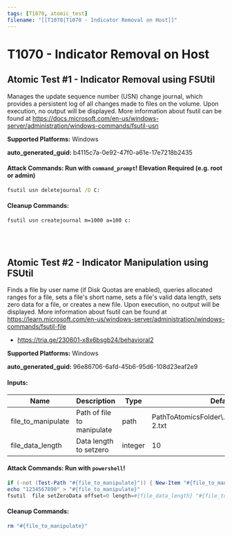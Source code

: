 ```yaml
---
tags: [T1070, atomic_test]
filename: "[[T1070|T1070 - Indicator Removal on Host]]"
---
```

# T1070 - Indicator Removal on Host

## Atomic Test #1 - Indicator Removal using FSUtil
Manages the update sequence number (USN) change journal, which provides a persistent log of all changes made to files on the volume. Upon execution, no output
will be displayed. More information about fsutil can be found at https://docs.microsoft.com/en-us/windows-server/administration/windows-commands/fsutil-usn

**Supported Platforms:** Windows


**auto_generated_guid:** b4115c7a-0e92-47f0-a61e-17e7218b2435






#### Attack Commands: Run with `command_prompt`!  Elevation Required (e.g. root or admin) 


```cmd
fsutil usn deletejournal /D C:
```

#### Cleanup Commands:
```cmd
fsutil usn createjournal m=1000 a=100 c:
```





<br/>
<br/>

## Atomic Test #2 - Indicator Manipulation using FSUtil
Finds a file by user name (if Disk Quotas are enabled), queries allocated ranges for a file, sets a file's short name, sets a file's valid data length, sets zero data for a file, or creates a new file. Upon execution, no output
will be displayed. More information about fsutil can be found at https://learn.microsoft.com/en-us/windows-server/administration/windows-commands/fsutil-file
- https://tria.ge/230601-x8x6bsgb24/behavioral2

**Supported Platforms:** Windows


**auto_generated_guid:** 96e86706-6afd-45b6-95d6-108d23eaf2e9





#### Inputs:
| Name | Description | Type | Default Value |
|------|-------------|------|---------------|
| file_to_manipulate | Path of file to manipulate | path | PathToAtomicsFolder&#92;..&#92;ExternalPayloads&#92;T1070-2.txt|
| file_data_length | Data length to setzero | integer | 10|


#### Attack Commands: Run with `powershell`! 


```powershell
if (-not (Test-Path "#{file_to_manipulate}")) { New-Item "#{file_to_manipulate}" -Force } 
echo "1234567890" > "#{file_to_manipulate}"
fsutil  file setZeroData offset=0 length=#{file_data_length} "#{file_to_manipulate}"
```

#### Cleanup Commands:
```powershell
rm "#{file_to_manipulate}"
```





<br/>
